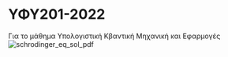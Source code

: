 # ΥΦΥ201-2022
Για το μάθημα Υπολογιστική Κβαντική Μηχανική και Εφαρμογές
![schrodinger_eq_sol_pdf](https://user-images.githubusercontent.com/101948242/174683974-6c2b1da0-5df9-4406-b76b-140d5d8307c7.png)
